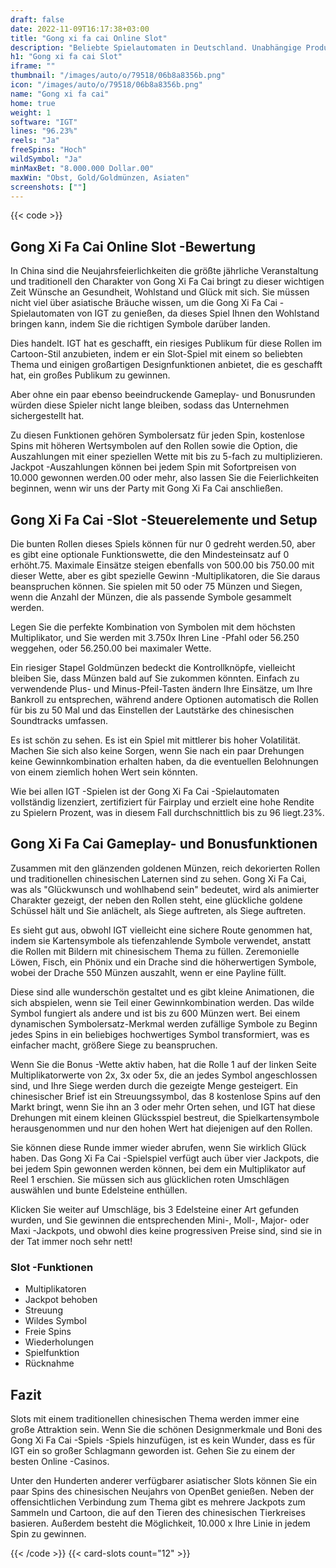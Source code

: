 ```yaml
---
draft: false
date: 2022-11-09T16:17:38+03:00
title: "Gong xi fa cai Online Slot"
description: "Beliebte Spielautomaten in Deutschland. Unabhängige Produktbewertungen und exklusive Anmeldeangebote. Jetzt spielen!"
h1: "Gong xi fa cai Slot"
iframe: ""
thumbnail: "/images/auto/o/79518/06b8a8356b.png"
icon: "/images/auto/o/79518/06b8a8356b.png"
name: "Gong xi fa cai"
home: true
weight: 1
software: "IGT"
lines: "96.23%"
reels: "Ja"
freeSpins: "Hoch"
wildSymbol: "Ja"
minMaxBet: "8.000.000 Dollar.00"
maxWin: "Obst, Gold/Goldmünzen, Asiaten"
screenshots: [""]
---
```


{{< code >}}<h2>Gong Xi Fa Cai Online Slot -Bewertung</h2><p>In China sind die Neujahrsfeierlichkeiten die größte jährliche Veranstaltung und traditionell den Charakter von Gong Xi Fa Cai bringt zu dieser wichtigen Zeit Wünsche an Gesundheit, Wohlstand und Glück mit sich. Sie müssen nicht viel über asiatische Bräuche wissen, um die Gong Xi Fa Cai -Spielautomaten von IGT zu genießen, da dieses Spiel Ihnen den Wohlstand bringen kann, indem Sie die richtigen Symbole darüber landen.</p><p>Dies handelt. IGT hat es geschafft, ein riesiges Publikum für diese Rollen im Cartoon-Stil anzubieten, indem er ein Slot-Spiel mit einem so beliebten Thema und einigen großartigen Designfunktionen anbietet, die es geschafft hat, ein großes Publikum zu gewinnen.</p><p>Aber ohne ein paar ebenso beeindruckende Gameplay- und Bonusrunden würden diese Spieler nicht lange bleiben, sodass das Unternehmen sichergestellt hat.</p><p>Zu diesen Funktionen gehören Symbolersatz für jeden Spin, kostenlose Spins mit höheren Wertsymbolen auf den Rollen sowie die Option, die Auszahlungen mit einer speziellen Wette mit bis zu 5-fach zu multiplizieren. Jackpot -Auszahlungen können bei jedem Spin mit Sofortpreisen von 10.000 gewonnen werden.00 oder mehr, also lassen Sie die Feierlichkeiten beginnen, wenn wir uns der Party mit Gong Xi Fa Cai anschließen.</p><h2>Gong Xi Fa Cai -Slot -Steuerelemente und Setup</h2><p>Die bunten Rollen dieses Spiels können für nur 0 gedreht werden.50, aber es gibt eine optionale Funktionswette, die den Mindesteinsatz auf 0 erhöht.75. Maximale Einsätze steigen ebenfalls von 500.00 bis 750.00 mit dieser Wette, aber es gibt spezielle Gewinn -Multiplikatoren, die Sie daraus beanspruchen können. Sie spielen mit 50 oder 75 Münzen und Siegen, wenn die Anzahl der Münzen, die als passende Symbole gesammelt werden.</p><p>Legen Sie die perfekte Kombination von Symbolen mit dem höchsten Multiplikator, und Sie werden mit 3.750x Ihren Line -Pfahl oder 56.250 weggehen, oder 56.250.00 bei maximaler Wette.</p><p>Ein riesiger Stapel Goldmünzen bedeckt die Kontrollknöpfe, vielleicht bleiben Sie, dass Münzen bald auf Sie zukommen könnten. Einfach zu verwendende Plus- und Minus-Pfeil-Tasten ändern Ihre Einsätze, um Ihre Bankroll zu entsprechen, während andere Optionen automatisch die Rollen für bis zu 50 Mal und das Einstellen der Lautstärke des chinesischen Soundtracks umfassen.</p><p>Es ist schön zu sehen. Es ist ein Spiel mit mittlerer bis hoher Volatilität. Machen Sie sich also keine Sorgen, wenn Sie nach ein paar Drehungen keine Gewinnkombination erhalten haben, da die eventuellen Belohnungen von einem ziemlich hohen Wert sein könnten.</p><p>Wie bei allen IGT -Spielen ist der Gong Xi Fa Cai -Spielautomaten vollständig lizenziert, zertifiziert für Fairplay und erzielt eine hohe Rendite zu Spielern Prozent, was in diesem Fall durchschnittlich bis zu 96 liegt.23%.</p><h2>Gong Xi Fa Cai Gameplay- und Bonusfunktionen</h2><p>Zusammen mit den glänzenden goldenen Münzen, reich dekorierten Rollen und traditionellen chinesischen Laternen sind zu sehen. Gong Xi Fa Cai, was als "Glückwunsch und wohlhabend sein" bedeutet, wird als animierter Charakter gezeigt, der neben den Rollen steht, eine glückliche goldene Schüssel hält und Sie anlächelt, als Siege auftreten, als Siege auftreten.</p><p>Es sieht gut aus, obwohl IGT vielleicht eine sichere Route genommen hat, indem sie Kartensymbole als tiefenzahlende Symbole verwendet, anstatt die Rollen mit Bildern mit chinesischem Thema zu füllen. Zeremonielle Löwen, Fisch, ein Phönix und ein Drache sind die höherwertigen Symbole, wobei der Drache 550 Münzen auszahlt, wenn er eine Payline füllt.</p><p>Diese sind alle wunderschön gestaltet und es gibt kleine Animationen, die sich abspielen, wenn sie Teil einer Gewinnkombination werden. Das wilde Symbol fungiert als andere und ist bis zu 600 Münzen wert. Bei einem dynamischen Symbolersatz-Merkmal werden zufällige Symbole zu Beginn jedes Spins in ein beliebiges hochwertiges Symbol transformiert, was es einfacher macht, größere Siege zu beanspruchen.</p><p>Wenn Sie die Bonus -Wette aktiv haben, hat die Rolle 1 auf der linken Seite Multiplikatorwerte von 2x, 3x oder 5x, die an jedes Symbol angeschlossen sind, und Ihre Siege werden durch die gezeigte Menge gesteigert. Ein chinesischer Brief ist ein Streuungssymbol, das 8 kostenlose Spins auf den Markt bringt, wenn Sie ihn an 3 oder mehr Orten sehen, und IGT hat diese Drehungen mit einem kleinen Glücksspiel bestreut, die Spielkartensymbole herausgenommen und nur den hohen Wert hat diejenigen auf den Rollen.</p><p>Sie können diese Runde immer wieder abrufen, wenn Sie wirklich Glück haben. Das Gong Xi Fa Cai -Spielspiel verfügt auch über vier Jackpots, die bei jedem Spin gewonnen werden können, bei dem ein Multiplikator auf Reel 1 erschien. Sie müssen sich aus glücklichen roten Umschlägen auswählen und bunte Edelsteine enthüllen.</p><p>Klicken Sie weiter auf Umschläge, bis 3 Edelsteine einer Art gefunden wurden, und Sie gewinnen die entsprechenden Mini-, Moll-, Major- oder Maxi -Jackpots, und obwohl dies keine progressiven Preise sind, sind sie in der Tat immer noch sehr nett!</p><h3>
Slot -Funktionen</h3><ul>
<li></span>
Multiplikatoren</li>
<li></span>
Jackpot behoben</li>
<li></span>
Streuung</li>
<li></span>
Wildes Symbol</li>
<li></span>
Freie Spins</li>
<li></span>
Wiederholungen</li>
<li></span>
Spielfunktion</li>
<li></span>
Rücknahme</li></ul><h2>Fazit</h2><p>Slots mit einem traditionellen chinesischen Thema werden immer eine große Attraktion sein. Wenn Sie die schönen Designmerkmale und Boni des Gong Xi Fa Cai -Spiels -Spiels hinzufügen, ist es kein Wunder, dass es für IGT ein so großer Schlagmann geworden ist. Gehen Sie zu einem der besten Online -Casinos.</p><p>Unter den Hunderten anderer verfügbarer asiatischer Slots können Sie ein paar Spins des chinesischen Neujahrs von OpenBet genießen. Neben der offensichtlichen Verbindung zum Thema gibt es mehrere Jackpots zum Sammeln und Cartoon, die auf den Tieren des chinesischen Tierkreises basieren. Außerdem besteht die Möglichkeit, 10.000 x Ihre Linie in jedem Spin zu gewinnen.</p>{{< /code >}}
 {{< card-slots count="12" >}}